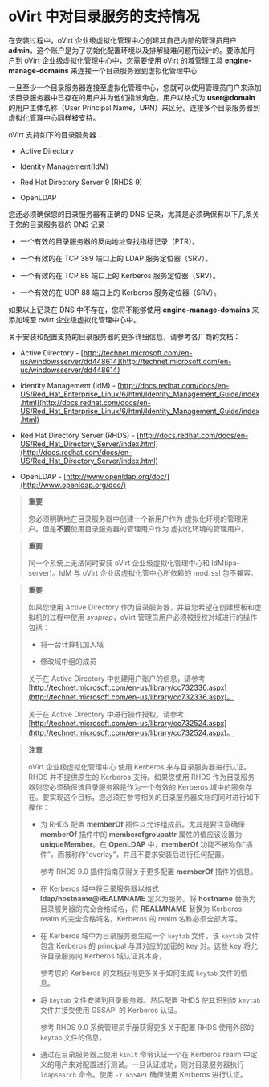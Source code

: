 # oVirt 中对目录服务的支持情况

在安装过程中，oVirt 企业级虚拟化管理中心创建其自己内部的管理员用户
**admin**。这个账户是为了初始化配置环境以及排解疑难问题而设计的。要添加用户到
oVirt 企业级虚拟化管理中心中，您需要使用 oVirt 的域管理工具 **engine-manage-domains**
来连接一个目录服务器到虚拟化管理中心

一旦至少一个目录服务器连接至虚拟化管理中心，您就可以使用管理员门户来添加该目录服务器中已存在的用户并为他们指派角色。用户以格式为
**user@domain** 的用户主体名称（User Principal
Name，UPN）来区分。连接多个目录服务器到虚拟化管理中心同样被支持。

oVirt 支持如下的目录服务器：

-   Active Directory

-   Identity Management(IdM)

-   Red Hat Directory Server 9 (RHDS 9)

-   OpenLDAP

您还必须确保您的目录服务器有正确的 DNS
记录，尤其是必须确保有以下几条关于您的目录服务器的 DNS 记录：

-   一个有效的目录服务器的反向地址查找指标记录（PTR）。

-   一个有效的在 TCP 389 端口上的 LDAP 服务定位器（SRV）。

-   一个有效的在 TCP 88 端口上的 Kerberos 服务定位器（SRV）。

-   一个有效的在 UDP 88 端口上的 Kerberos 服务定位器（SRV）。

如果以上记录在 DNS 中不存在，您将不能够使用 **engine-manage-domains**
来添加域至 oVirt 企业级虚拟化管理中心中。

关于安装和配置支持的目录服务器的更多详细信息，请参考各厂商的文档：

-   Active Directory -
    [http://technet.microsoft.com/en-us/windowsserver/dd448614](http://technet.microsoft.com/en-us/windowsserver/dd448614)

-   Identity Management (IdM) -
    [http://docs.redhat.com/docs/en-US/Red_Hat_Enterprise_Linux/6/html/Identity_Management_Guide/index.html](http://docs.redhat.com/docs/en-US/Red_Hat_Enterprise_Linux/6/html/Identity_Management_Guide/index.html)

-   Red Hat Directory Server (RHDS) -
    [http://docs.redhat.com/docs/en-US/Red_Hat_Directory_Server/index.html](http://docs.redhat.com/docs/en-US/Red_Hat_Directory_Server/index.html)

-   OpenLDAP - [http://www.openldap.org/doc/](http://www.openldap.org/doc/)

> **重要**
>
> 您必须明确地在目录服务器中创建一个新用户作为
> 虚拟化环境的管理用户。但是**不要**使用目录服务器的管理用户作为
> 虚拟化环境的管理用户。




> **重要**
>
> 同一个系统上无法同时安装 oVirt 企业级虚拟化管理中心和 IdM(ipa-server)。IdM 与
> oVirt 企业级虚拟化管中心所依赖的 mod\_ssl 包不兼容。





> **重要**
>
> 如果您使用 Active Directory
> 作为目录服务器，并且您希望在创建模板和虚拟机的过程中使用
> *sysprep*，oVirt 管理员用户必须被授权对域进行的操作包括：
>
> -   将一台计算机加入域
>
> -   修改域中组的成员
>
> 关于在 Active Directory
> 中创建用户账户的信息，请参考[http://technet.microsoft.com/en-us/library/cc732336.aspx](http://technet.microsoft.com/en-us/library/cc732336.aspx)。
>
> 关于在 Active Directory
> 中进行操作授权，请参考[http://technet.microsoft.com/en-us/library/cc732524.aspx](http://technet.microsoft.com/en-us/library/cc732524.aspx)。





> **注意**
>
> oVirt 企业级虚拟化管理中心 使用 Kerberos 来与目录服务器进行认证。RHDS
> 并不提供原生的 Kerberos 支持。如果您使用 RHDS
> 作为目录服务器则您必须确保该目录服务器是作为一个有效的 Kerberos
> 域中的服务存在。要实现这个目标，您必须在参考相关的目录服务器文档的同时进行如下操作：
>
> -   为 RHDS 配置 **memberOf** 插件以允许组成员。尤其是要注意确保
>     **memberOf** 插件中的 **memberofgroupattr** 属性的值应该设置为
>     **uniqueMember**。在 **OpenLDAP** 中，**memberOf**
>     功能不被称作“插件”，而被称作“overlay”，并且不要求安装后进行任何配置。
>
>     参考 RHDS 9.0 插件指南获得关于更多配置 **memberOf** 插件的信息。
>
> -   在 Kerberos 域中将目录服务器以格式 **ldap/hostname@REALMNAME**
>     定义为服务。将 **hostname** 替换为目录服务器的完全合格域名，将
>     **REALMNAME** 替换为 Kerberos realm 的完全合格域名。Kerberos 的
>     realm 名称必须全部大写。
>
> -   在 Kerberos 域中为目录服务器生成一个 `keytab` 文件。该 `keytab`
>     文件包含 Kerberos 的 principal 与其对应的加密的 key 对。这些 key
>     将允许目录服务向 Kerberos 域认证其本身，
>
>     参考您的 Kerberos 的文档获得更多关于如何生成 `keytab` 文件的信息。
>
> -   将 `keytab` 文件安装到目录服务器。然后配置 RHDS 使其识别该
>     `keytab` 文件并接受使用 GSSAPI 的 Kerberos 认证。
>
>     参考 RHDS 9.0 系统管理员手册获得更多关于配置 RHDS 使用外部的
>     `keytab` 文件的信息。
>
> -   通过在目录服务器上使用 `kinit` 命令认证一个在 Kerberos
>     realm 中定义的用户来对配置进行测试。一旦认证成功，则对目录服务器执行
>     `ldapsearch` 命令。使用 `-Y GSSAPI` 确保使用 Kerberos 进行认证。
>
